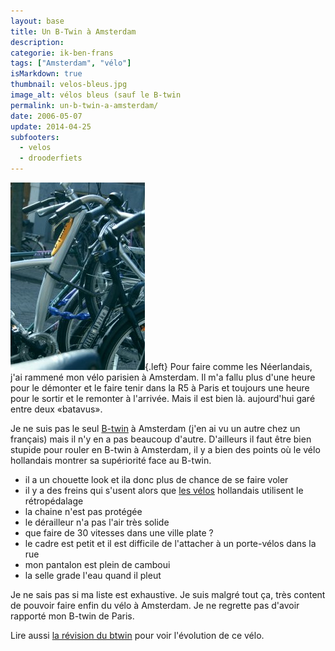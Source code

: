 ```yaml
---
layout: base
title: Un B-Twin à Amsterdam
description: 
categorie: ik-ben-frans
tags: ["Amsterdam", "vélo"]
isMarkdown: true
thumbnail: velos-bleus.jpg
image_alt: vélos bleus (sauf le B-twin
permalink: un-b-twin-a-amsterdam/
date: 2006-05-07
update: 2014-04-25
subfooters:
  - velos
  - drooderfiets
---
```




![vélos bleus (sauf le B-twin](velos-bleus.jpg){.left}
Pour faire comme les Néerlandais, j'ai rammené mon vélo parisien à Amsterdam. Il m'a fallu plus d'une heure pour le démonter et le faire tenir dans la R5 à Paris et toujours une heure pour le sortir et le remonter à l'arrivée. Mais il est bien là. aujourd'hui garé entre deux «batavus».

Je ne suis pas le seul [B-twin](http://www.decathlon.fr/FR/Product_arborescence/Bikes_and_rolle/Bikes/city_and_countr/multi_purpose_b/product_6556056/index.html) à Amsterdam (j'en ai vu un autre chez un français) mais il n'y en a pas beaucoup d'autre. D'ailleurs il faut être bien stupide pour rouler en B-twin à Amsterdam, il y a bien des points où le vélo hollandais montrer sa supériorité face au B-twin.

* il a un chouette look et ila donc plus de chance de se faire voler
* il y a des freins qui s'usent alors que [les vélos](/tag/velo/) hollandais utilisent le rétropédalage
* la chaine n'est pas protégée
* le dérailleur n'a pas l'air très solide
* que faire de 30 vitesses dans une ville plate ?
* le cadre est petit et il est difficile de l'attacher à un porte-vélos dans la rue
* mon pantalon est plein de camboui
* la selle grade l'eau quand il pleut

Je ne sais pas si ma liste est exhaustive. Je suis malgré tout ça, très content de pouvoir faire enfin du vélo à Amsterdam. Je ne regrette pas d'avoir rapporté mon B-twin de Paris.

Lire aussi [la révision du btwin](/revision-du-btwin) pour voir l'évolution de ce vélo.
